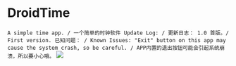 # DroidTime
`
A simple time app. / 一个简单的时钟软件
Update Log: / 更新日志：
1.0
首版。/ First version.
已知问题： / Known Issues:
"Exit" button on this app may cause the system crash, so be careful. / APP内置的退出按钮可能会引起系统崩溃，所以要小心哦。
`
![](https://user-images.githubusercontent.com/28653235/35390694-3e16b9c6-0217-11e8-8cc3-8433a7d3aa83.png)
